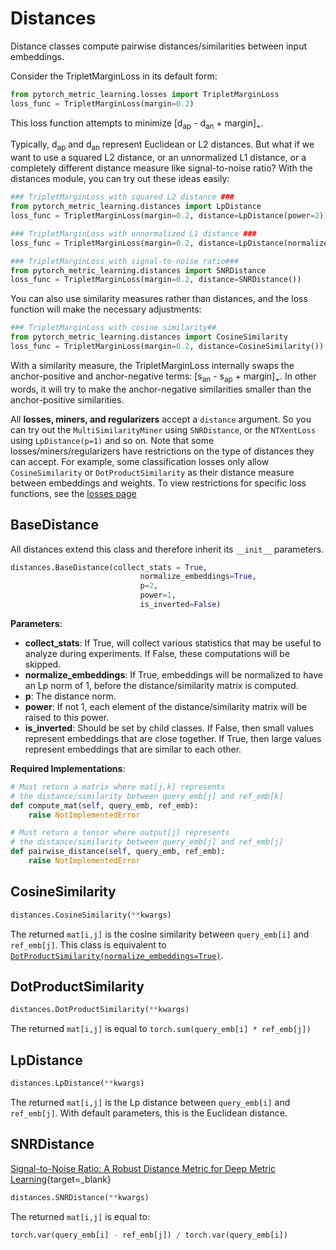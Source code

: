 # Distances

Distance classes compute pairwise distances/similarities between input embeddings.

Consider the TripletMarginLoss in its default form:
```python
from pytorch_metric_learning.losses import TripletMarginLoss
loss_func = TripletMarginLoss(margin=0.2)
```
This loss function attempts to minimize [d<sub>ap</sub> - d<sub>an</sub> + margin]<sub>+</sub>.

Typically, d<sub>ap</sub> and d<sub>an</sub> represent Euclidean or L2 distances. But what if we want to use a squared L2 distance, or an unnormalized L1 distance, or a completely different distance measure like signal-to-noise ratio? With the distances module, you can try out these ideas easily:
```python
### TripletMarginLoss with squared L2 distance ###
from pytorch_metric_learning.distances import LpDistance
loss_func = TripletMarginLoss(margin=0.2, distance=LpDistance(power=2))

### TripletMarginLoss with unnormalized L1 distance ###
loss_func = TripletMarginLoss(margin=0.2, distance=LpDistance(normalize_embeddings=False, p=1))

### TripletMarginLoss with signal-to-noise ratio###
from pytorch_metric_learning.distances import SNRDistance
loss_func = TripletMarginLoss(margin=0.2, distance=SNRDistance())
```

You can also use similarity measures rather than distances, and the loss function will make the necessary adjustments:
```python
### TripletMarginLoss with cosine similarity##
from pytorch_metric_learning.distances import CosineSimilarity
loss_func = TripletMarginLoss(margin=0.2, distance=CosineSimilarity())
```
With a similarity measure, the TripletMarginLoss internally swaps the anchor-positive and anchor-negative terms: [s<sub>an</sub> - s<sub>ap</sub> + margin]<sub>+</sub>. In other words, it will try to make the anchor-negative similarities smaller than the anchor-positive similarities.

All **losses, miners, and regularizers** accept a ```distance``` argument. So you can try out the ```MultiSimilarityMiner``` using ```SNRDistance```, or the ```NTXentLoss``` using ```LpDistance(p=1)``` and so on. Note that some losses/miners/regularizers have restrictions on the type of distances they can accept. For example, some classification losses only allow ```CosineSimilarity``` or ```DotProductSimilarity``` as their distance measure between embeddings and weights. To view restrictions for specific loss functions, see the [losses page](losses.md)

## BaseDistance

All distances extend this class and therefore inherit its ```__init__``` parameters.

```python
distances.BaseDistance(collect_stats = True,
	                         normalize_embeddings=True, 
	                         p=2, 
	                         power=1, 
	                         is_inverted=False)
```

**Parameters**:

* **collect_stats**: If True, will collect various statistics that may be useful to analyze during experiments. If False, these computations will be skipped.
* **normalize_embeddings**: If True, embeddings will be normalized to have an Lp norm of 1, before the distance/similarity matrix is computed.
* **p**: The distance norm.
* **power**: If not 1, each element of the distance/similarity matrix will be raised to this power.
* **is_inverted**: Should be set by child classes. If False, then small values represent embeddings that are close together. If True, then large values represent embeddings that are similar to each other.

**Required Implementations**:
```python
# Must return a matrix where mat[j,k] represents 
# the distance/similarity between query_emb[j] and ref_emb[k]
def compute_mat(self, query_emb, ref_emb):
    raise NotImplementedError

# Must return a tensor where output[j] represents 
# the distance/similarity between query_emb[j] and ref_emb[j]
def pairwise_distance(self, query_emb, ref_emb):
    raise NotImplementedError
```


## CosineSimilarity
```python
distances.CosineSimilarity(**kwargs)
```

The returned ```mat[i,j]``` is the cosine similarity between ```query_emb[i]``` and ```ref_emb[j]```. This class is equivalent to [```DotProductSimilarity(normalize_embeddings=True)```](distances.md#dotproductsimilarity).

## DotProductSimilarity
```python
distances.DotProductSimilarity(**kwargs)
```
The returned ```mat[i,j]``` is equal to ```torch.sum(query_emb[i] * ref_emb[j])```


## LpDistance
```python
distances.LpDistance(**kwargs)
```
The returned ```mat[i,j]``` is the Lp distance between ```query_emb[i]``` and ```ref_emb[j]```. With default parameters, this is the Euclidean distance.

## SNRDistance
[Signal-to-Noise Ratio: A Robust Distance Metric for Deep Metric Learning](http://openaccess.thecvf.com/content_CVPR_2019/papers/Yuan_Signal-To-Noise_Ratio_A_Robust_Distance_Metric_for_Deep_Metric_Learning_CVPR_2019_paper.pdf){target=_blank}
```python
distances.SNRDistance(**kwargs)
```
The returned ```mat[i,j]``` is equal to:

```python
torch.var(query_emb[i] - ref_emb[j]) / torch.var(query_emb[i])
```